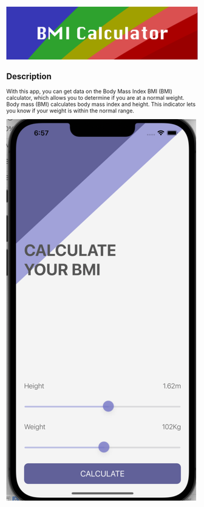 ![Banner](Documentation/banner.png)

## Description

With this app, you can get data on the Body Mass Index BMI (BMI) calculator, which allows you to determine if you are at a normal weight. Body mass (BMI) calculates body mass index and height. This indicator lets you know if your weight is within the normal range.

<img src="Documentation/screen.png" width="500">
